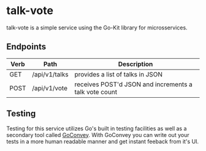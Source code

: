 # talk-vote

talk-vote is a simple service using the Go-Kit library for microsservices. 

## Endpoints

| Verb | Path | Description |
| ---- | ---- | ----------- |
| GET | /api/v1/talks | provides a list of talks in JSON |
| POST | /api/v1/vote | receives POST'd JSON and increments a talk vote count | 

## Testing

Testing for this service utilizes Go's built in testing facilities as well as a secondary tool called [GoConvey](http://goconvey.co/).  With GoConvey you can write out your tests in a more human readable manner and get instant feeback from it's UI.